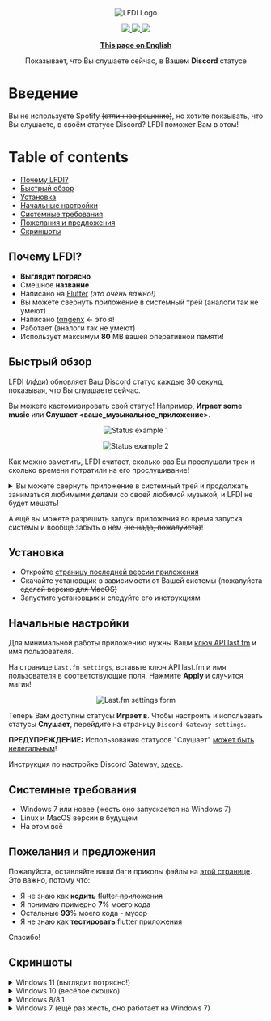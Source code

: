 <div align='center'>
  <img src="https://imgur.com/Nm4OzW0.png" alt="LFDI Logo"/>
</div>

<p align='center'>
  <a title="Made with Fluent Design" href="https://github.com/bdlukaa/fluent_ui">
    <img src="https://img.shields.io/badge/fluent-design-blue?style=flat-square&color=7A7574&labelColor=0078D7"/>
  </a>
  <a title="Coded on Flutter with love 💖" href="https://flutter.dev">
    <img src="https://img.shields.io/badge/flutter-v2.10.5-blue">
  </a>
  <a title="Thank you, Dart!" href="https://dart.dev">
    <img src="https://img.shields.io/badge/dart-v2.16.2-blue">
  </a>  
</p>

<div align='center'>

  **[This page on English](../README.md)**

</div>

<p align='center'>
Показывает, что Вы слушаете сейчас, в Вашем <b>Discord</b> статусе
</p>

# Введение

Вы не используете Spotify ~~(отличное решение)~~, но хотите покзывать, что Вы слушаете, в своём статусе Discord? LFDI поможет Вам в этом!

# Table of contents

- [Почему LFDI?](#почему-lfdi)
- [Быстрый обзор](#быстрый-обзор)
- [Установка](#установка)
- [Начальные настройки](#начальные-настройки)
- [Системные требования](#системные-требования)
- [Пожелания и предложения](#пожелания-и-предложения)
- [Скриншоты](#скриншоты)

## Почему LFDI?

- **Выглядит потрясно**
- Смешное **название**
- Написано на [Flutter][flutter] *(это очень важно!)*
- Вы можете свернуть приложение в системный трей (аналоги так не умеют)
- Написано [tαngenx][tangenx]                             <- это я!
- Работает (аналоги так не умеют)
- Использует максимум **80** MB вашей оперативной памяти!

[flutter]: https://flutter.dev
[tangenx]: https://github.com/tangenx

## Быстрый обзор

LFDI (*лфди*) обновляет Ваш [Discord][Discord] статус каждые 30 секунд, показывая, что Вы слуашаете сейчас.

Вы можете кастомизировать свой статус! Например, **Играет some music** или **Слушает <ваше_музыкальное_приложение>**.

<div align='center'>

  ![Status example 1](https://i.imgur.com/QFadjYD.png)

  ![Status example 2](https://i.imgur.com/cfA9HfG.png)

</div>

Как можно заметить, LFDI считает, сколько раз Вы прослушали трек и сколько времени потратили на его прослушивание!

<details>
  <summary>Вы можете свернуть приложение в системный трей и продолжать заниматься любимыми делами со своей любимой музыкой, и LFDI не будет мешать!</summary>

  <div align='center'>

  ![Minimizing](https://i.imgur.com/zqlJ5Zr.png)

  </div>

</details>

А ещё вы можете разрешить запуск приложения во время запуска системы и вообще забыть о нём ~~(не надо, пожалуйста)~~!

[Discord]: https://discord.com/

## Установка

- Откройте [страницу последней версии приложения][Latest release]
- Скачайте установщик в зависимости от Вашей системы ~~(пожалуйста сделай версию для MacOS)~~
- Запустите установщик и следуйте его инструкциям

[Latest release]: https://github.com/tangenx/lfdi/releases/latest

## Начальные настройки

Для минимальной работы приложению нужны Ваши [ключ API last.fm][last.fm API key] и имя пользователя.

На странице `Last.fm settings`, вставьте ключ API last.fm и имя пользователя в соответствующие поля. Нажмите **Apply** и случится магия!

<div align='center'>

  ![Last.fm settings form](https://i.imgur.com/q9m42iy.png)

</div>

Теперь Вам доступны статусы **Играет в**. Чтобы настроить и использвать статусы **Слушает**, перейдите на страницу `Discord Gateway settings`.

**ПРЕДУПРЕЖДЕНИЕ:** Использования статусов "Слушает" [может быть нелегальным](./ru/why%20the%20gateway%20seems%20illegal.md)!

Инструкция по настройке Discord Gateway, [здесь](./ru/gateway/configure.md).

[last.fm API key]: https://www.last.fm/api/account/create

## Системные требования

- Windows 7 или новее (жесть оно запускается на Windows 7)
- Linux и MacOS версии в будущем
- На этом всё

## Пожелания и предложения

Пожалуйста, оставляйте ваши баги приколы фэйлы на [этой странице][issues]. Это важно, потому что:

- Я не знаю как **кодить** ~~flutter приложения~~
- Я понимаю примерно **7**% моего кода
- Остальные **93**% моего кода - мусор
- Я не знаю как **тестировать** flutter приложения

Спасибо!

[issues]: https://github.com/tangenx/lfdi/issues

## Скриншоты

<details>
  <summary>Windows 11 (выглядит потрясно!)</summary>

  <div align='center'>

  ![Windows 11_1](https://i.imgur.com/0qeyNi8.png)

  ![Windows 11_2](https://i.imgur.com/UP2hK3A.png)

  </div>

</details>

<details>
  <summary>Windows 10 (весёлое окошко)</summary>

  <div align='center'>

  ![Windows 10](https://i.imgur.com/7HNUsLl.png)

  </div>

</details>

<details>
  <summary>Windows 8/8.1</summary>

  <div align='center'>

  ![Windows 8.1](https://i.imgur.com/5AJTRK0.png)

  </div>

</details>

<details>
  <summary>Windows 7 (ещё раз жесть, оно работает на Windows 7)</summary>

  <div align='center'>

  ![Windows 7](https://i.imgur.com/6g3Q5SI.png)

  </div>

</details>
